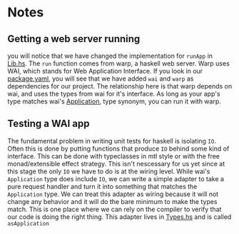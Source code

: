 # Notes

## Getting a web server running
you will notice that we have changed the implementation for `runApp` in 
[Lib.hs](./src/Lib.hs). The `run` function comes from warp, a haskell web 
server. Warp uses WAI, which stands for Web Application Interface. If you look 
in our [package.yaml](package.yaml), you will see that we have added `wai` and
`warp` as dependencies for our project. The relationship here is that warp 
depends on wai, and uses the types from wai for it's interface. As long as your 
app's type matches wai's 
[Application](http://hackage.haskell.org/package/wai-3.2.1.2/docs/Network-Wai.html#t:Application), 
type synonym, you can run it with warp.

## Testing a WAI app
The fundamental problem in writing unit tests for haskell is isolating `IO`. 
Often this is done by putting functions that produce `IO` behind some kind of 
interface. This can be done with typeclasses in mtl style or with the free 
monad/extensible effect strategy. This isn't nescessary for us yet since at 
this stage the only `IO` we have to do is at the wiring level. While wai's 
`Application` type does include `IO`, we can write a simple adapter to take a 
pure request handler and turn it into something that matches the `Application` 
type. We can treat this adapter as wiring because it will not change any 
behavior and it will do the bare minimum to make the types match. This is one 
place where we can rely on the compiler to verify that our code is doing the 
right thing. This adapter lives in [Types.hs](./src/Types.hs) and is called 
`asApplication`
